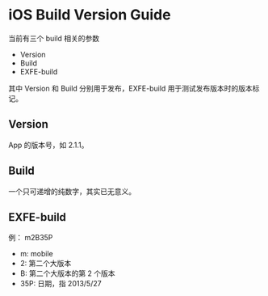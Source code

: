 # iOS Build Version Guide

当前有三个 build 相关的参数
- Version
- Build
- EXFE-build

其中 Version 和 Build 分别用于发布，EXFE-build 用于测试发布版本时的版本标记。

## Version
App 的版本号，如 2.1.1。

## Build
一个只可递增的纯数字，其实已无意义。

## EXFE-build
例：
m2B35P

- m: mobile
- 2: 第二个大版本
- B: 第二个大版本的第 2 个版本
- 35P: 日期，指 2013/5/27